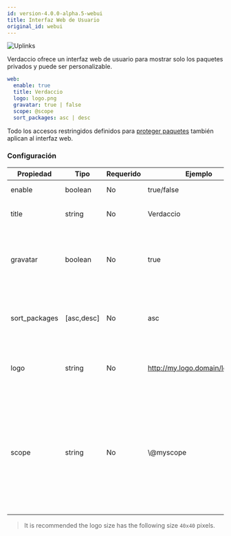```yaml
---
id: version-4.0.0-alpha.5-webui
title: Interfaz Web de Usuario
original_id: webui
---
```


![Uplinks](https://user-images.githubusercontent.com/558752/52916111-fa4ba980-32db-11e9-8a64-f4e06eb920b3.png)

Verdaccio ofrece un interfaz web de usuario para mostrar solo los paquetes privados y puede ser personalizable.

```yaml
web:
  enable: true
  title: Verdaccio
  logo: logo.png
  gravatar: true | false
  scope: @scope
  sort_packages: asc | desc
```

Todo los accesos restringidos definidos para [proteger paquetes](protect-your-dependencies.md) también aplican al interfaz web.

### Configuración

| Propiedad     | Tipo       | Requerido | Ejemplo                        | Soporte    | Descripción                                                                                                                         |
| ------------- | ---------- | --------- | ------------------------------ | ---------- | ----------------------------------------------------------------------------------------------------------------------------------- |
| enable        | boolean    | No        | true/false                     | all        | habilita la interfaz web                                                                                                            |
| title         | string     | No        | Verdaccio                      | all        | El título de la interfaz web                                                                                                        |
| gravatar      | boolean    | No        | true                           | `>v4`   | Gravatars will be generated under the hood if this property is enabled                                                              |
| sort_packages | [asc,desc] | No        | asc                            | `>v4`   | By default private packages are sorted by ascending                                                                                 |
| logo          | string     | No        | http://my.logo.domain/logo.png | all        | a URI where logo is located (header logo)                                                                                           |
| scope         | string     | No        | \\@myscope                   | `>v3.x` | Si estas usando el registro por un scope specifico, define el @scope en el encabezado de la interfaz web (note: escapa @ con \\@) |

> It is recommended the logo size has the following size `40x40` pixels.
